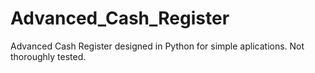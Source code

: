 # Advanced_Cash_Register
Advanced Cash Register designed in Python for simple aplications. Not thoroughly tested. 
